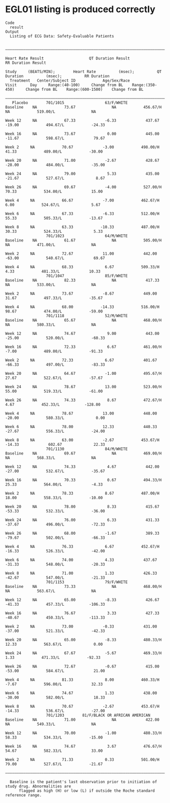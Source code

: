 # EGL01 listing is produced correctly

    Code
      result
    Output
      Listing of ECG Data: Safety-Evaluable Patients
      
      ——————————————————————————————————————————————————————————————————————————————————————————————————————————————————————————————————————————————————————————————————————————————————————————————————
                                                                                          Heart Rate Result                    QT Duration Result                    RR Duration Result                 
                                                                                  Study     (BEATS/MIN);        Heart Rate          (msec);          QT Duration          (msec);          RR Duration  
      Treatment   Center/Subject ID            Age/Sex/Race             Visit      Day     Range:(40-100)     Change from BL    Range:(350-450)     Change from BL    Range:(600-1500)    Change from BL
      ——————————————————————————————————————————————————————————————————————————————————————————————————————————————————————————————————————————————————————————————————————————————————————————————————
       Placebo        701/1015                  63/F/WHITE             Baseline    NA            73.67                NA            456.67/H                NA            519.00/L                NA    
                                                                       Week 12     NA            67.33             -6.33             437.67             -19.00            494.67/L            -24.33    
                                                                       Week 16     NA            73.67              0.00             445.00             -11.67            598.67/L             79.67    
                                                                        Week 2     NA            70.67             -3.00            498.00/H             41.33            489.00/L            -30.00    
                                                                       Week 20     NA            71.00             -2.67             428.67             -28.00            484.00/L            -35.00    
                                                                       Week 24     NA            79.00              5.33             435.00             -21.67            527.67/L              8.67    
                                                                       Week 26     NA            69.67             -4.00            527.00/H             70.33            534.00/L             15.00    
                                                                        Week 4     NA            66.67             -7.00            462.67/H              6.00            524.67/L              5.67    
                                                                        Week 6     NA            67.33             -6.33            512.00/H             55.33            505.33/L            -13.67    
                                                                        Week 8     NA            63.33            -10.33            487.00/H             30.33            524.33/L              5.33    
                      701/1023                  64/M/WHITE             Baseline    NA            61.67                NA            505.00/H                NA            471.00/L                NA    
                                                                        Week 2     NA            72.67             11.00             442.00             -63.00            540.67/L             69.67    
                                                                        Week 4     NA            68.33              6.67            509.33/H              4.33            481.33/L             10.33    
                      701/1047                  85/F/WHITE             Baseline    NA            82.33                NA             417.33                 NA            533.00/L                NA    
                                                                        Week 2     NA            73.67             -8.67             449.00              31.67            497.33/L            -35.67    
                                                                        Week 4     NA            68.00            -14.33            516.00/H             98.67            474.00/L            -59.00    
                      701/1118                  52/M/WHITE             Baseline    NA            65.67                NA            468.00/H                NA            580.33/L                NA    
                                                                       Week 12     NA            74.67              9.00             443.00             -25.00            520.00/L            -60.33    
                                                                       Week 16     NA            72.33              6.67            461.00/H             -7.00            489.00/L            -91.33    
                                                                        Week 2     NA            72.33              6.67             401.67             -66.33            497.00/L            -83.33    
                                                                       Week 20     NA            64.67             -1.00            495.67/H             27.67            522.67/L            -57.67    
                                                                       Week 24     NA            78.67             13.00            523.00/H             55.00            519.33/L            -61.00    
                                                                       Week 26     NA            74.33              8.67            472.67/H              4.67            452.33/L           -128.00    
                                                                        Week 4     NA            78.67             13.00             448.00             -20.00            580.33/L              0.00    
                                                                        Week 6     NA            78.00             12.33             440.33             -27.67            556.33/L            -24.00    
                                                                        Week 8     NA            63.00             -2.67            453.67/H            -14.33             602.67              22.33    
                      701/1130                  84/M/WHITE             Baseline    NA            69.67                NA            469.00/H                NA            568.33/L                NA    
                                                                       Week 12     NA            74.33              4.67             442.00             -27.00            532.67/L            -35.67    
                                                                       Week 16     NA            70.33              0.67            494.33/H             25.33            564.00/L             -4.33    
                                                                        Week 2     NA            78.33              8.67            487.00/H             18.00            558.33/L            -10.00    
                                                                       Week 20     NA            78.00              8.33             415.67             -53.33            532.33/L            -36.00    
                                                                       Week 24     NA            76.00              6.33             431.33             -37.67            496.00/L            -72.33    
                                                                       Week 26     NA            68.00             -1.67             389.33             -79.67            502.00/L            -66.33    
                                                                        Week 4     NA            76.33              6.67            452.67/H            -16.33            526.33/L            -42.00    
                                                                        Week 6     NA            74.00              4.33             437.67             -31.33            548.00/L            -20.33    
                                                                        Week 8     NA            71.00              1.33             426.33             -42.67            547.00/L            -21.33    
                      701/1153                  79/F/WHITE             Baseline    NA            73.33                NA            468.00/H                NA            563.67/L                NA    
                                                                       Week 12     NA            65.00             -8.33             426.67             -41.33            457.33/L           -106.33    
                                                                       Week 16     NA            76.67              3.33             427.33             -40.67            450.33/L           -113.33    
                                                                        Week 2     NA            73.00             -0.33             431.00             -37.00            521.33/L            -42.33    
                                                                       Week 20     NA            65.00             -8.33            480.33/H             12.33            563.67/L              0.00    
                                                                       Week 24     NA            67.67             -5.67            469.33/H              1.33            471.33/L            -92.33    
                                                                       Week 26     NA            72.67             -0.67             415.00             -53.00            584.67/L             21.00    
                                                                        Week 4     NA            81.33              8.00            460.33/H             -7.67            596.00/L             32.33    
                                                                        Week 6     NA            74.67              1.33             438.00             -30.00            582.00/L             18.33    
                                                                        Week 8     NA            70.67             -2.67            453.67/H            -14.33            536.67/L            -27.00    
                      701/1203        81/F/BLACK OR AFRICAN AMERICAN   Baseline    NA            71.00                NA             422.00                 NA            549.33/L                NA    
                                                                       Week 12     NA            70.00             -1.00            480.33/H             58.33            534.33/L            -15.00    
                                                                       Week 16     NA            74.67              3.67            476.67/H             54.67            582.33/L             33.00    
                                                                        Week 2     NA            71.33              0.33            501.00/H             79.00            527.67/L            -21.67    
      ——————————————————————————————————————————————————————————————————————————————————————————————————————————————————————————————————————————————————————————————————————————————————————————————————
      
      Baseline is the patient's last observation prior to initiation of study drug. Abnormalities are
          flagged as high (H) or low (L) if outside the Roche standard reference range.

